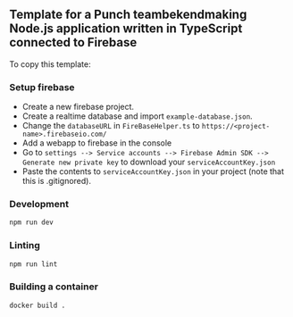 ## Template for a Punch teambekendmaking Node.js application written in TypeScript connected to Firebase

To copy this template:

### Setup firebase
- Create a new firebase project.
- Create a realtime database and import `example-database.json`.
- Change the `databaseURL` in `FireBaseHelper.ts` to `https://<project-name>.firebaseio.com/`
- Add a webapp to firebase in the console
- Go to `settings --> Service accounts --> Firebase Admin SDK --> Generate new private key` to download your `serviceAccountKey.json`
- Paste the contents to `serviceAccountKey.json` in your project (note that this is .gitignored).

### Development

```bash
npm run dev
```

### Linting

```bash
npm run lint
```

### Building a container

```bash
docker build .
```
